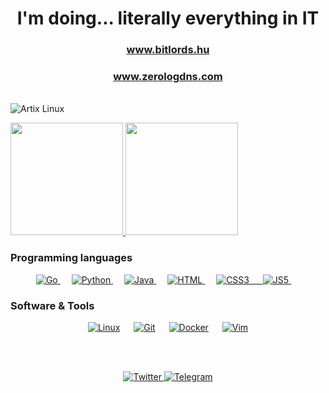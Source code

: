 <h1 align="center">I'm doing... literally everything in IT</h1>
<h3 align="center"><a href="https://bitlords.hu" target="blank">www.bitlords.hu</a></h3>
<h3 align="center"><a href="https://zerologdns.com" target="blank">www.zerologdns.com</a></h3>

<br/>
<img align="center" alt="Artix Linux" src="https://img.shields.io/badge/Artix%20Linux-1793D1?style=for-the-badge&logo=Artix%20Linux&logoColor=white">

<br/>
<p>
<a href="https://github.com/dovahkiin0424">
    <img height="180em" src="https://github-readme-stats.vercel.app/api?username=dovahkiin0424&count_private=true&show_icons=true&locale=en&theme=synthwave&hide_border=true&include_all_commits=true"/>
    <img height="180em" src="https://github-readme-stats-eight-theta.vercel.app/api/top-langs/?username=dovahkiin0424&count_private=true&theme=synthwave&layout=compact&hide_border=true&include_all_commits=true"/>
</a>
</p>

### Programming languages

<p align="center"> 
<a href="https://go.dev/">
    <img alt="Go" src="https://img.shields.io/badge/Go-6AD7E5?style=for-the-badge&logo=go&logoColor=white"/>
</a>
&emsp;
<a href="https://python.org/">
    <img alt="Python" src="https://img.shields.io/badge/Python-3671A3?style=for-the-badge&logo=python&logoColor=yellow"/>
</a>
&emsp;
<a href="https://www.java.com/en/">
    <img alt="Java" src="https://img.shields.io/badge/Java-D60023?style=for-the-badge&logo=java&logoColor=white"/>
</a>
&emsp;
<a href="https://html.com/">
    <img alt="HTML" src="https://img.shields.io/badge/HTML5-E34F26?style=for-the-badge&logo=html5&logoColor=white"/>
</a>
&emsp;
<a href="https://developer.mozilla.org/en-US/docs/Web/CSS">
    <img alt="CSS3" src="https://img.shields.io/badge/CSS3-1572B6?style=for-the-badge&logo=css3&logoColor=white"/>
&emsp;
<a href="https://www.javascript.com/">
    <img alt="JS5" src="https://img.shields.io/badge/JavaScript-F7DF1E?style=for-the-badge&logo=javascript&logoColor=black"/>
</a>
&emsp;
</a>
</p>

### Software & Tools
 
<p align="center">
  &emsp;
    <a href="#"><img alt="Linux" src="https://img.shields.io/badge/Linux-FCC624?style=for-the-badge&logo=linux&logoColor=black"></a>
    &emsp;
    <a href="#"><img alt="Git" src="https://img.shields.io/badge/Git-F05032?style=for-the-badge&logo=git&logoColor=white"></a>
  &emsp;
    <a href="#"><img alt="Docker" src="https://img.shields.io/badge/Docker-2CA5E0?style=for-the-badge&logo=docker&logoColor=white"></a>
    &emsp;
    <a href="#"><img alt="Vim" src="https://img.shields.io/badge/Vim-019833?style=for-the-badge&logo=Vim&logoColor=white"></a>
    &emsp;
</p>

<br><br>

<p align="center">
<a href="https://twitter.com/dovahkiin0424" target="blank">
    <img src="https://img.shields.io/badge/Twitter-00AAEE?style=for-the-badge&logo=twitter&logoColor=white" alt="Twitter"/>
</a>
<a href="https://t.me/dovahkiin0424" target="blank">
    <img src="https://img.shields.io/badge/Telegram-0088CC?style=for-the-badge&logo=telegram&logoColor=white" alt="Telegram"/>
</a>
</p>

